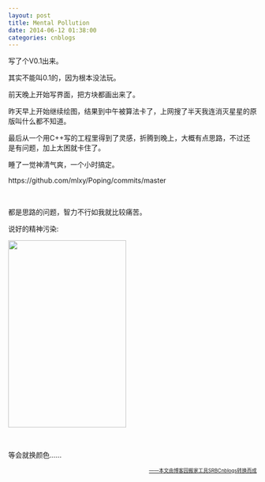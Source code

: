 ```yaml
---
layout: post
title: Mental Pollution
date: 2014-06-12 01:38:00
categories: cnblogs
---
```


<p>写了个V0.1出来。</p>
<p>其实不能叫0.1的，因为根本没法玩。</p>
<p>前天晚上开始写界面，把方块都画出来了。</p>
<p>昨天早上开始继续绘图，结果到中午被算法卡了，上网搜了半天我连消灭星星的原版叫什么都不知道。</p>
<p>最后从一个用C++写的工程里得到了灵感，折腾到晚上，大概有点思路，不过还是有问题，加上太困就卡住了。</p>
<p>睡了一觉神清气爽，一个小时搞定。</p>
<p>https://github.com/mlxy/Poping/commits/master</p>
<p>&nbsp;</p>
<p>都是思路的问题，智力不行如我就比较痛苦。</p>
<p>说好的精神污染:</p>
<p><img src="http://ww3.sinaimg.cn/large/69209b85gw1ehb2ycuxvmj206n0aj74l.jpg" alt="" width="239" height="379" /></p>
<p>&nbsp;</p>
<p>等会就换颜色&hellip;&hellip;</p>

<div align=right><a href="https://github.com/mlxy/SRBCnblogs"><font size=1>——本文由博客园搬家工具SRBCnblogs转换而成</font></a></div>